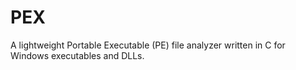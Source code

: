 # PEX
A lightweight Portable Executable (PE) file analyzer written in C for Windows executables and DLLs.
